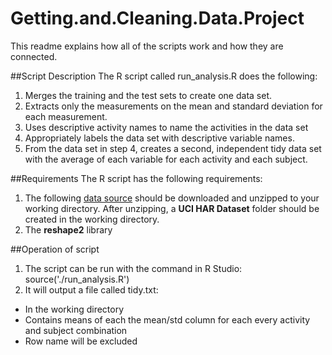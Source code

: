 # Getting.and.Cleaning.Data.Project
This readme explains how all of the scripts work and how they are connected.  

##Script Description
The R script called run_analysis.R does the following: 

1. Merges the training and the test sets to create one data set.
2. Extracts only the measurements on the mean and standard deviation for each measurement. 
3. Uses descriptive activity names to name the activities in the data set
4. Appropriately labels the data set with descriptive variable names. 
5. From the data set in step 4, creates a second, independent tidy data set with the average of each variable for each activity and each subject.

##Requirements
The R script has the following requirements:

1. The following [data source](https://d396qusza40orc.cloudfront.net/getdata%2Fprojectfiles%2FUCI%20HAR%20Dataset.zip) should be downloaded and unzipped to your working directory. After unzipping, a <B>UCI HAR Dataset</B> folder should be created in the working directory.
2. The <B>reshape2</B> library

##Operation of script
1. The script can be run with the command in R Studio: source('./run_analysis.R')
2. It will output a file called tidy.txt:
  * In the working directory
  * Contains means of each the mean/std column for each every activity and subject combination
  * Row name will be excluded

